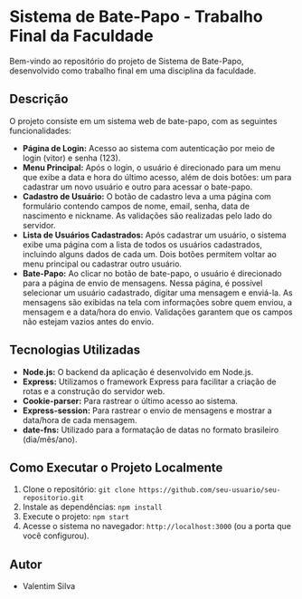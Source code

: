 # Sistema de Bate-Papo - Trabalho Final da Faculdade

Bem-vindo ao repositório do projeto de Sistema de Bate-Papo, desenvolvido como trabalho final em uma disciplina da faculdade.

## Descrição

O projeto consiste em um sistema web de bate-papo, com as seguintes funcionalidades:

- **Página de Login:** Acesso ao sistema com autenticação por meio de login (vitor) e senha (123).
- **Menu Principal:** Após o login, o usuário é direcionado para um menu que exibe a data e hora do último acesso, além de dois botões: um para cadastrar um novo usuário e outro para acessar o bate-papo.
- **Cadastro de Usuário:** O botão de cadastro leva a uma página com formulário contendo campos de nome, email, senha, data de nascimento e nickname. As validações são realizadas pelo lado do servidor.
- **Lista de Usuários Cadastrados:** Após cadastrar um usuário, o sistema exibe uma página com a lista de todos os usuários cadastrados, incluindo alguns dados de cada um. Dois botões permitem voltar ao menu principal ou cadastrar outro usuário.
- **Bate-Papo:** Ao clicar no botão de bate-papo, o usuário é direcionado para a página de envio de mensagens. Nessa página, é possível selecionar um usuário cadastrado, digitar uma mensagem e enviá-la. As mensagens são exibidas na tela com informações sobre quem enviou, a mensagem e a data/hora do envio. Validações garantem que os campos não estejam vazios antes do envio.

## Tecnologias Utilizadas

- **Node.js:** O backend da aplicação é desenvolvido em Node.js.
- **Express:** Utilizamos o framework Express para facilitar a criação de rotas e a construção do servidor web.
- **Cookie-parser:** Para rastrear o último acesso ao sistema.
- **Express-session:** Para rastrear o envio de mensagens e mostrar a data/hora de cada mensagem.
- **date-fns:** Utilizado para a formatação de datas no formato brasileiro (dia/mês/ano).

## Como Executar o Projeto Localmente

1. Clone o repositório: `git clone https://github.com/seu-usuario/seu-repositorio.git`
2. Instale as dependências: `npm install`
3. Execute o projeto: `npm start`
4. Acesse o sistema no navegador: `http://localhost:3000` (ou a porta que você configurou).

## Autor

- Valentim Silva
